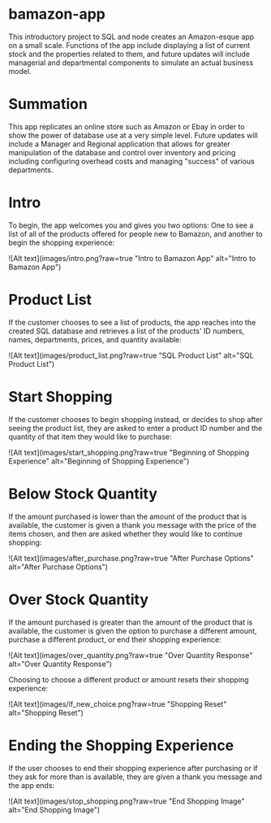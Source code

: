 # bamazon-app
This introductory project to SQL and node creates an Amazon-esque app on a small scale. Functions of the app include displaying a list of current stock and the properties related to them, and future updates will include managerial and departmental components to simulate an actual business model. 

# Summation

This app replicates an online store such as Amazon or Ebay in order to show the power of database use at a very simple level. Future updates will include a Manager and Regional application that allows for greater manipulation of the database and control over inventory and pricing including configuring overhead costs and managing "success" of various departments.

# Intro

To begin, the app welcomes you and gives you two options: One to see a list of all of the products offered for people new to Bamazon, and another to begin the shopping experience: 

![Alt text](images/intro.png?raw=true "Intro to Bamazon App" alt="Intro to Bamazon App")

# Product List

If the customer chooses to see a list of products, the app reaches into the created SQL database and retrieves a list of the products' ID numbers, names, departments, prices, and quantity available:

![Alt text](images/product_list.png?raw=true "SQL Product List" alt="SQL Product List")

# Start Shopping

If the customer chooses to begin shopping instead, or decides to shop after seeing the product list, they are asked to enter a product ID number and the quantity of that item they would like to purchase:

![Alt text](images/start_shopping.png?raw=true "Beginning of Shopping Experience" alt="Beginning of Shopping Experience")

# Below Stock Quantity

If the amount purchased is lower than the amount of the product that is available, the customer is given a thank you message with the price of the items chosen, and then are asked whether they would like to continue shopping: 

![Alt text](images/after_purchase.png?raw=true "After Purchase Options" alt="After Purchase Options")

# Over Stock Quantity

If the amount purchased is greater than the amount of the product that is available, the customer is given the option to purchase a different amount, purchase a different product, or end their shopping experience: 

![Alt text](images/over_quantity.png?raw=true "Over Quantity Response" alt="Over Quantity Response")

Choosing to choose a different product or amount resets their shopping experience: 

![Alt text](images/if_new_choice.png?raw=true "Shopping Reset" alt="Shopping Reset")

# Ending the Shopping Experience

If the user chooses to end their shopping experience after purchasing or if they ask for more than is available, they are given a thank you message and the app ends: 

![Alt text](images/stop_shopping.png?raw=true "End Shopping Image" alt="End Shopping Image")
